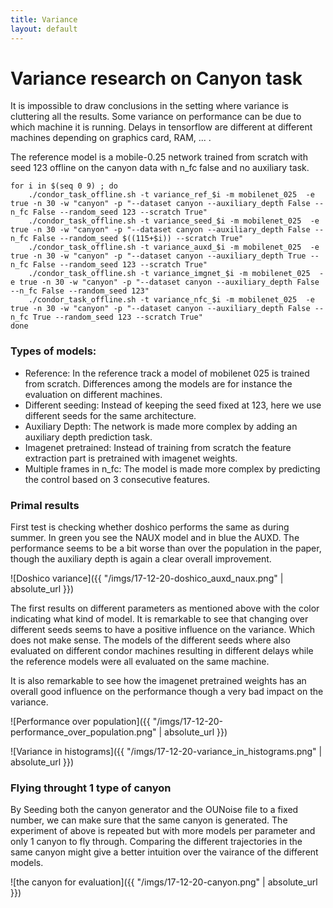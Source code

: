 ```yaml
---
title: Variance
layout: default
---
```


# Variance research on Canyon task

It is impossible to draw conclusions in the setting where variance is cluttering all the results.
Some variance on performance can be due to which machine it is running. Delays in tensorflow are different at different machines depending on graphics card, RAM, ... .

The reference model is a mobile-0.25 network trained from scratch with seed 123 offline on the canyon data with n_fc false and no auxiliary task.

```
for i in $(seq 0 9) ; do
	./condor_task_offline.sh -t variance_ref_$i -m mobilenet_025  -e true -n 30 -w "canyon" -p "--dataset canyon --auxiliary_depth False --n_fc False --random_seed 123 --scratch True" 
	./condor_task_offline.sh -t variance_seed_$i -m mobilenet_025  -e true -n 30 -w "canyon" -p "--dataset canyon --auxiliary_depth False --n_fc False --random_seed $((115+$i)) --scratch True"
	./condor_task_offline.sh -t variance_auxd_$i -m mobilenet_025  -e true -n 30 -w "canyon" -p "--dataset canyon --auxiliary_depth True --n_fc False --random_seed 123 --scratch True" 
	./condor_task_offline.sh -t variance_imgnet_$i -m mobilenet_025  -e true -n 30 -w "canyon" -p "--dataset canyon --auxiliary_depth False --n_fc False --random_seed 123" 
	./condor_task_offline.sh -t variance_nfc_$i -m mobilenet_025  -e true -n 30 -w "canyon" -p "--dataset canyon --auxiliary_depth False --n_fc True --random_seed 123 --scratch True" 
done

```

### Types of models:

* Reference: In the reference track a model of mobilenet 025 is trained from scratch. Differences among the models are for instance the evaluation on different machines.
* Different seeding: Instead of keeping the seed fixed at 123, here we use different seeds for the same architecture.
* Auxiliary Depth: The network is made more complex by adding an auxiliary depth prediction task.
* Imagenet pretrained: Instead of training from scratch the feature extraction part is pretrained with imagenet weights.
* Multiple frames in n_fc: The model is made more complex by predicting the control based on 3 consecutive features.

### Primal results

First test is checking whether doshico performs the same as during summer. In green you see the NAUX model and in blue the AUXD. The performance seems to be a bit worse than over the population in the paper, though the auxiliary depth is again a clear overall improvement.

![Doshico variance]({{ "/imgs/17-12-20-doshico_auxd_naux.png" | absolute_url }})

The first results on different parameters as mentioned above with the color indicating what kind of model. It is remarkable to see that changing over different seeds seems to have a positive influence on the variance. Which does not make sense. The models of the different seeds where also evaluated on different condor machines resulting in different delays while the reference models were all evaluated on the same machine.

It is also remarkable to see how the imagenet pretrained weights has an overall good influence on the performance though a very bad impact on the variance.

![Performance over population]({{ "/imgs/17-12-20-performance_over_population.png" | absolute_url }})

![Variance in histograms]({{ "/imgs/17-12-20-variance_in_histograms.png" | absolute_url }})


### Flying throught 1 type of canyon

By Seeding both the canyon generator and the OUNoise file to a fixed number, we can make sure that the same canyon is generated. The experiment of above is repeated but with more models per parameter and only 1 canyon to fly through. Comparing the different trajectories in the same canyon might give a better intuition over the vairance of the different models.

![the canyon for evaluation]({{ "/imgs/17-12-20-canyon.png" | absolute_url }})

